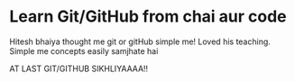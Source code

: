 # Learn Git/GitHub from chai aur code

 Hitesh bhaiya thought me git or gitHub simple me!
 Loved his teaching.
 Simple me concepts easily samjhate hai 

 
 AT LAST GIT/GITHUB SIKHLIYAAAA!!